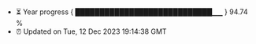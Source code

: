 - ⏳ Year progress { ████████████████████████████▁▁ } 94.74 %
- ⏰ Updated on Tue, 12 Dec 2023 19:14:38 GMT

